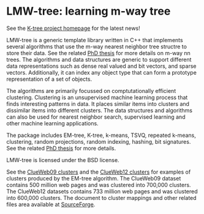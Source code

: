 LMW-tree: learning m-way tree
=============================

See the [K-tree project homepage](http://ktree.sf.net) for the latest news!

LMW-tree is a generic template library written in C++ that implements several
algorithms that use the m-way nearest neighbor tree structre to store their
data. See the related [PhD thesis](http://eprints.qut.edu.au/75862/) for more details on m-way nn trees. The algorithms and data structures are generic to support different
data representations such as dense real valued and bit vectors, and sparse
vectors. Additionally, it can index any object type that can form a prototype
representation of a set of objects.

The algorithms are primarily focussed on comptutationally efficient clustering.
Clustering is an unsupervised machine learning process that finds interesting
patterns in data. It places similar items into clusters and dissimilar items
into different clusters. The data structures and algorithms can also be used
for nearest neighbor search, supervised learning and other machine learning
applications.

The package includes EM-tree, K-tree, k-means, TSVQ, repeated k-means,
clustering, random projections, random indexing, hashing, bit signatures. See the related [PhD thesis](http://eprints.qut.edu.au/75862/) for more details.

LMW-tree is licensed under the BSD license.

See the [ClueWeb09 clusters](http://ktree.sourceforge.net/emtree/clueweb09/) and the [ClueWeb12 clusters](http://ktree.sourceforge.net/emtree/clueweb12/) for examples of clusters produced by the EM-tree algorithm. The ClueWeb09 dataset contains 500 million web pages and was clustered into 700,000 clusters. The ClueWeb12 datasets contains 733 million web pages and was clustered into 600,000 clusters. The document to cluster mappings and other related files area available at [SourceForge](http://sourceforge.net/projects/ktree/files/clueweb_clusters/).
